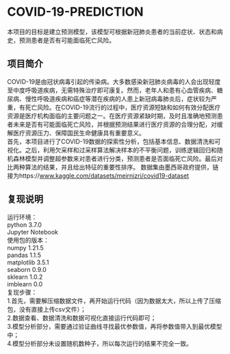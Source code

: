 # COVID-19-PREDICTION
本项目的目标是建立预测模型，该模型可根据新冠肺炎患者的当前症状、状态和病史，预测患者是否有可能面临死亡风险。
## 项目简介
COVID-19是由冠状病毒引起的传染病。大多数感染新冠肺炎病毒的人会出现轻度至中度呼吸道疾病，无需特殊治疗即可康复。然而，老年人和患有心血管疾病、糖尿病、慢性呼吸道疾病和癌症等潜在疾病的人患上新冠病毒肺炎后，症状较为严重，有死亡风险。在COVID-19流行的过程中，医疗资源短缺和如何有效分配医疗资源是医疗机构面临的主要问题之一。在医疗资源紧缺时期，及时且准确地预测患者未来是否有可能面临死亡风险，并根据预测结果进行医疗资源的合理分配，对缓解医疗资源压力、保障国民生命健康具有重要意义。  
首先，本项目进行了COVID-19数据的探索性分析，包括基本信息、数据清洗和可视化。之后，利用欠采样和过采样算法解决样本的不平衡问题，训练逻辑回归和随机森林模型并调整超参数来对患者进行分类，预测患者是否面临死亡风险。最后对比两种算法的结果，并且给出特征的重要性排序。
数据集由墨西哥政府提供，链接为https://www.kaggle.com/datasets/meirnizri/covid19-dataset
## 复现说明
运行环境：  
python 3.7.0  
Jupyter Notebook  
使用包的版本：  
numpy 1.21.5  
pandas 1.1.5  
matplotlib 3.5.1  
seaborn 0.9.0  
sklearn 1.0.2  
imblearn 0.0  
复现步骤：  
1.首先，需要解压缩数据文件，再开始运行代码（因为数据太大，所以上传了压缩包，没有直接上传csv文件）；  
2.数据查看、数据清洗和数据可视化直接运行代码即可；  
3.模型分析部分，需要通过验证曲线寻找最优参数值，再将参数值带入到最优模型中；  
4.模型分析部分未设置随机数种子，所以每次运行的结果不完全一致。
